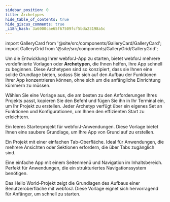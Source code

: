 ```yaml
---
sidebar_position: 0
title: Archetypes
hide_table_of_contents: true
hide_giscus_comments: true
_i18n_hash: 3a6000cae65f67509fcf5bda23198a5c
---
```

<Head>
  <style>{`
  .container {
    max-width: 65em !important;
  }
  `}</style>
</Head>

<!-- vale off -->

import GalleryCard from '@site/src/components/GalleryCard/GalleryCard';
import GalleryGrid from '@site/src/components/GalleryGrid/GalleryGrid';

<!-- vale on -->

Um die Entwicklung Ihrer webforJ-App zu starten, bietet webforJ mehrere vordefinierte Vorlagen oder **Archetypen**, die Ihnen helfen, Ihre App schnell zu beginnen. Diese Archetypen sind so konzipiert, dass sie Ihnen eine solide Grundlage bieten, sodass Sie sich auf den Aufbau der Funktionen Ihrer App konzentrieren können, ohne sich um die anfängliche Einrichtung kümmern zu müssen.

Wählen Sie eine Vorlage aus, die am besten zu den Anforderungen Ihres Projekts passt, kopieren Sie den Befehl und fügen Sie ihn in Ihr Terminal ein, um Ihr Projekt zu erstellen. Jeder Archetyp verfügt über ein eigenes Set an Funktionen und Konfigurationen, um Ihnen den effizienten Start zu erleichtern.

<GalleryGrid>
  <GalleryCard header="Blank" href="blank" image="/img/archetypes/blank.png" effect="none">
    <p>Ein leeres Starterprojekt für webforJ-Anwendungen. Diese Vorlage bietet Ihnen eine saubere Grundlage, um Ihre App von Grund auf zu erstellen.</p>
  </GalleryCard>

  <GalleryCard header="Tabs" href="tabs" image="/img/archetypes/tabs.png" effect="none">
    <p>Ein Projekt mit einer einfachen Tab-Oberfläche. Ideal für Anwendungen, die mehrere Ansichten oder Sektionen erfordern, die über Tabs zugänglich sind.</p>
  </GalleryCard>

  <GalleryCard header="SideMenu" href="sidemenu" image="/img/archetypes/sidemenu.png" effect="none">
    <p>Eine einfache App mit einem Seitenmenü und Navigation im Inhaltsbereich. Perfekt für Anwendungen, die ein strukturiertes Navigationssystem benötigen.</p>
  </GalleryCard>

  <GalleryCard header="HelloWorld" href="hello-world" image="/img/archetypes/hello-world.png" effect="none">
    <p>Das Hello World-Projekt zeigt die Grundlagen des Aufbaus einer Benutzeroberfläche mit webforJ. Diese Vorlage eignet sich hervorragend für Anfänger, um schnell zu starten.</p>
    <div hidden>
      <p>Dialoginhalt für das HelloWorld-Projekt.</p>
    </div>
  </GalleryCard>
</GalleryGrid>
